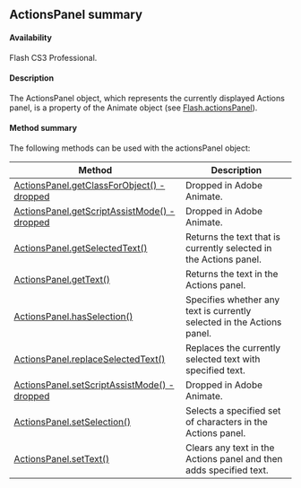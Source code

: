 ## ActionsPanel summary

#### Availability

Flash CS3 Professional.

#### Description

The ActionsPanel object, which represents the currently displayed Actions panel, is a property of the Animate object (see [Flash.actionsPanel](../Flash_object/Flash.md)).

#### Method summary

The following methods can be used with the actionsPanel object:

| **Method** | **Description** |
| --- | --- |
| [ActionsPanel.getClassForObject() - dropped](../ActionsPanel_object/ActionsPanel.md) | Dropped in Adobe Animate. |
| [ActionsPanel.getScriptAssistMode() - dropped](../ActionsPanel_object/ActionsPanel1.md) | Dropped in Adobe Animate. |
| [ActionsPanel.getSelectedText()](../ActionsPanel_object/ActionsPanel2.md) | Returns the text that is currently selected in the Actions panel. |
| [ActionsPanel.getText()](../ActionsPanel_object/ActionsPanel3.md) | Returns the text in the Actions panel. |
| [ActionsPanel.hasSelection()](../ActionsPanel_object/ActionsPanel4.md) | Specifies whether any text is currently selected in the Actions panel. |
| [ActionsPanel.replaceSelectedText()](../ActionsPanel_object/ActionsPanel5.md) | Replaces the currently selected text with specified text. |
| [ActionsPanel.setScriptAssistMode() - dropped](../ActionsPanel_object/ActionsPanel6.md) | Dropped in Adobe Animate. |
| [ActionsPanel.setSelection()](../ActionsPanel_object/ActionsPanel7.md) | Selects a specified set of characters in the Actions panel. |
| [ActionsPanel.setText()](../ActionsPanel_object/ActionsPanel8.md) | Clears any text in the Actions panel and then adds specified text. |
